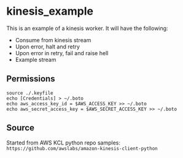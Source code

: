# kinesis_example

This is an example of a kinesis worker. It will have the following:
   - Consume from kinesis stream
   - Upon error, halt and retry
   - Upon error in retry, fail and raise hell
   - Example stream

## Permissions

```
source ./.keyfile
echo [Credentials] > ~/.boto
echo aws_access_key_id = $AWS_ACCESS_KEY >> ~/.boto
echo aws_secret_access_key = $AWS_SECRET_ACCESS_KEY >> ~/.boto
```

## Source
Started from AWS KCL python repo samples: `https://github.com/awslabs/amazon-kinesis-client-python`
